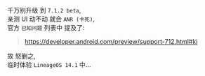 千万别升级 到 `7.1.2 beta`,  
亲测 UI 动不动 就会 `ANR (卡死)`,  
官方 `已知问题` 列表中 提及了:  
> https://developer.android.com/preview/support-712.html#ki

故 怒删之,  
临时体验 `LineageOS 14.1` 中...
